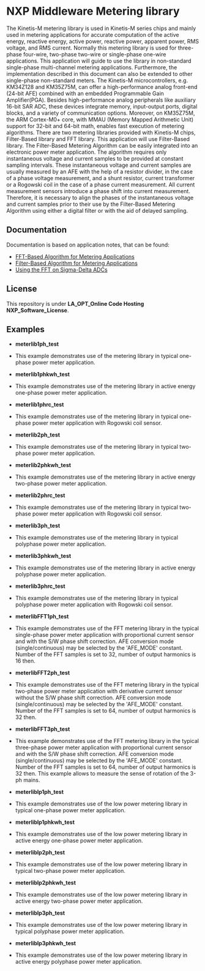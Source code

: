 # NXP Middleware Metering library 
The Kinetis-M metering library is used in Kinetis-M series chips and mainly used in metering applications for accurate computation of the active energy, reactive energy, active power, reactive power, apparent power, RMS voltage, and RMS current.
Normally this metering library is used for three-phase four-wire, two-phase two-wire or single-phase one-wire applications. This application will guide to use the library in non-standard single-phase multi-channel metering applications.
Furthermore, the implementation described in this document can also be extended to other single-phase non-standard meters.
The Kinetis-M microcontrollers, e.g. KM34Z128 and KM35Z75M, can offer a high-performance analog front-end (24-bit AFE) combined with an embedded Programmable Gain Amplifier(PGA). Besides high-performance analog peripherals like
auxiliary 16-bit SAR ADC, these devices integrate memory, input-output ports, digital blocks, and a variety of communication options.
Moreover, on KM35Z75M, the ARM Cortex-M0+ core, with MMAU (Memory Mapped Arithmetic Unit) support for 32-bit and 64-bit math, enables fast execution of metering algorithms.
There are two metering libraries provided with Kinetis-M chips, Filter-Based library and FFT library. This application will use Filter-Based library.
The Filter-Based Metering Algorithm can be easily integrated into an electronic power meter application. The algorithm requires only instantaneous voltage and current samples to be provided at constant sampling intervals. These instantaneous
voltage and current samples are usually measured by an AFE with the help of a resistor divider, in the case of a phase voltage measurement, and a shunt resistor, current transformer or a Rogowski coil in the case of a phase current measurement. All
current measurement sensors introduce a phase shift into current measurement. Therefore, it is necessary to align the phases of the instantaneous voltage and current samples prior to their use by the Filter-Based Metering Algorithm using either a
digital filter or with the aid of delayed sampling.

## Documentation
Documentation is based on application notes, that can be found:
- [FFT-Based Algorithm for Metering Applications](https://www.nxp.com/docs/en/application-note/AN4255.pdf)
- [Filter-Based Algorithm for Metering Applications](https://www.nxp.com/docs/en/application-note/AN4265.pdf)
- [Using the FFT on Sigma-Delta ADCs](https://www.nxp.com/docs/en/application-note/AN4847.pdf)

## License
This repository is under **LA_OPT_Online Code Hosting NXP_Software_License**.

## Examples
- **meterlib1ph_test**
 - This example demonstrates use of the metering library in typical one-phase power meter application.

- **meterlib1phkwh_test**
 - This example demonstrates use of the metering library in active energy one-phase power meter application.

- **meterlib1phrc_test**
 - This example demonstrates use of the metering library in typical one-phase power meter application with Rogowski coil sensor.

- **meterlib2ph_test**
 - This example demonstrates use of the metering library in typical two-phase power meter application.

- **meterlib2phkwh_test**
 - This example demonstrates use of the metering library in active energy two-phase power meter application.

- **meterlib2phrc_test**
 - This example demonstrates use of the metering library in typical two-phase power meter application with Rogowski coil sensor.

- **meterlib3ph_test**
 - This example demonstrates use of the metering library in typical polyphase power meter application.

- **meterlib3phkwh_test**
 - This example demonstrates use of the metering library in active energy polyphase power meter application.

- **meterlib3phrc_test**
 - This example demonstrates use of the metering library in typical polyphase power meter application with Rogowski coil sensor.

- **meterlibFFT1ph_test**
 - This example demonstrates use of the FFT metering library in the typical single-phase power meter application with proportional current sensor and with the S/W phase shift correction. AFE conversion mode (single/continuous) may be selected by the 'AFE_MODE' constant. Number of the FFT samples is set to 32, number of output harmonics is 16 then. 

- **meterlibFFT2ph_test**
 - This example demonstrates use of the FFT metering library in the typical two-phase power meter application with derivative current sensor without the S/W phase shift correction. AFE conversion mode (single/continuous) may be selected by the 'AFE_MODE' constant. Number of the FFT samples is set to 64, number of output harmonics is 32 then. 

- **meterlibFFT3ph_test**
 - This example demonstrates use of the FFT metering library in the typical three-phase power meter application with proportional current sensor and with the S/W phase shift correction. AFE conversion mode (single/continuous) may be selected by the 'AFE_MODE' constant. Number of the FFT samples is set to 64, number of output harmonics is 32 then. This example allows to measure the sense of rotation of the 3-ph mains. 

- **meterliblp1ph_test**
 - This example demonstrates use of the low power metering library in typical one-phase power meter application.

- **meterliblp1phkwh_test**
 - This example demonstrates use of the low power metering library in active energy one-phase power meter application.

- **meterliblp2ph_test**
 - This example demonstrates use of the low power metering library in typical two-phase power meter application.

- **meterliblp2phkwh_test**
 - This example demonstrates use of the low power metering library in active energy two-phase power meter application.

- **meterliblp3ph_test**
 - This example demonstrates use of the low power metering library in typical polyphase power meter application.

- **meterliblp3phkwh_test**
 - This example demonstrates use of the low power metering library in active energy polyphase power meter application. 